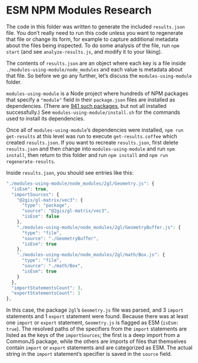 # ESM NPM Modules Research

The code in this folder was written to generate the included `results.json` file. You don’t really need to run this code unless you want to regenerate that file or change its form, for example to capture additional metadata about the files being inspected. To do some analysis of the file, run `npm start` (and see `analyze-results.js`, and modify it to your liking).

The contents of `results.json` are an object where each key is a file inside `./modules-using-module/node_modules` and each value is metadata about that file. So before we go any further, let’s discuss the `modules-using-module` folder.

`modules-using-module` is a Node project where hundreds of NPM packages that specify a `"module"` field in their `package.json` files are installed as dependencies. (There are [941 such packages](https://gist.github.com/GeoffreyBooth/1b0d7a06bae52d124ace313634cb2f4a), but not all installed successfully.) See `modules-using-module/install.sh` for the commands used to install its dependencies.

Once all of `modules-using-module`’s dependencies were installed, `npm run get-results` at this level was run to execute `get-results.coffee` which created `results.json`. If you want to recreate `results.json`, first delete `results.json` and then change into `modules-using-module` and run `npm install`, then return to this folder and run `npm install` and `npm run regenerate-results`.

Inside `results.json`, you should see entries like this:

```js
"./modules-using-module/node_modules/2gl/Geometry.js": {
  "isEsm": true,
  "importSources": {
    "@2gis/gl-matrix/vec3": {
      "type": "package",
      "source": "@2gis/gl-matrix/vec3",
      "isEsm": false
    },
    "./modules-using-module/node_modules/2gl/GeometryBuffer.js": {
      "type": "file",
      "source": "./GeometryBuffer",
      "isEsm": true
    },
    "./modules-using-module/node_modules/2gl/math/Box.js": {
      "type": "file",
      "source": "./math/Box",
      "isEsm": true
    }
  },
  "importStatementsCount": 3,
  "exportStatementsCount": 1
},
```

In this case, the package `2gl`’s `Geometry.js` file was parsed, and 3 `import` statements and 1 `export` statement were found. Because there was at least one `import` or `export` statement, `Geometry.js` is flagged as ESM (`isEsm: true`). The resolved paths of the specifiers from the `import` statements are listed as the keys of the `importSources`; the first is a deep import from a CommonJS package, while the others are imports of files that themselves contain `import` or `export` statements and are categorized as ESM. The actual string in the `import` statement’s specifier is saved in the `source` field.
